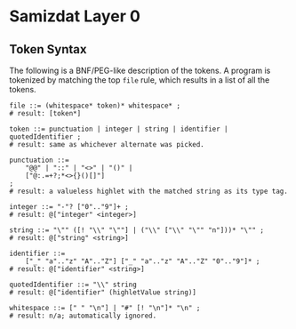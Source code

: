 Samizdat Layer 0
================

Token Syntax
------------

The following is a BNF/PEG-like description of the tokens. A program
is tokenized by matching the top `file` rule, which results in a
list of all the tokens.

```
file ::= (whitespace* token)* whitespace* ;
# result: [token*]

token ::= punctuation | integer | string | identifier | quotedIdentifier ;
# result: same as whichever alternate was picked.

punctuation ::=
    "@@" | "::" | "<>" | "()" |
    ["@:.=+?;*<>{}()[]"]
;
# result: a valueless highlet with the matched string as its type tag.

integer ::= "-"? ["0".."9"]+ ;
# result: @["integer" <integer>]

string ::= "\"" ([! "\\" "\""] | ("\\" ["\\" "\"" "n"]))* "\"" ;
# result: @["string" <string>]

identifier ::=
    ["_" "a".."z" "A".."Z"] ["_" "a".."z" "A".."Z" "0".."9"]* ;
# result: @["identifier" <string>]

quotedIdentifier ::= "\\" string
# result: @["identifier" (highletValue string)]

whitespace ::= [" " "\n"] | "#" [! "\n"]* "\n" ;
# result: n/a; automatically ignored.
```
